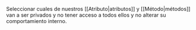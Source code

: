 Seleccionar cuales de nuestros [[Atributo|atributos]] y [[Método|métodos]] van a ser privados y no tener acceso a todos ellos y no alterar su comportamiento interno.